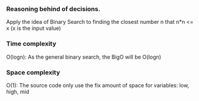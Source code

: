 <!--
Problem 1: Square Root of an Integer

Provide an explanation for your answer, clearly organizing your thoughts into 
concise and easy-to-understand language.

Focus on explaining the reasoning behind your decisions rather than giving a 
detailed description of the code. For instance, why did you choose a particular 
data structure? Additionally, discuss the efficiency of your solution in terms 
of time and space complexity. If necessary, you can support your explanation 
with code snippets or mathematical formulas. For guidance on how to write 
formulas in markdown, refer to https://docs.github.com/en/get-started/writing-on-github/working-with-advanced-formatting/writing-mathematical-expressions.
-->

### Reasoning behind of decisions.
Apply the idea of Binary Search to finding the closest number n that n*n <= x (x is the input value)

### Time complexity
O(logn): As the general binary search, the BigO will be O(logn)

### Space complexity
O(1): The source code only use the fix amount of space for variables: low, high, mid